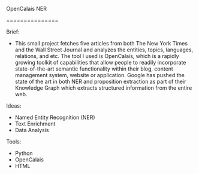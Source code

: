 OpenCalais NER 

===============

Brief: 
- This small project fetches five articles from both The New York Times and the Wall Street Journal and analyzes the entities, topics, languages, relations, and etc. The tool I used is OpenCalais, which is a rapidly growing toolkit of capabilities that allow people to readily incorporate state-of-the-art semantic functionality within their blog, content management system, website or application. Google has pushed the state of the art in both NER and proposition extraction as part of their Knowledge Graph which extracts structured information from the entire web. 

Ideas:
- Named Entity Recognition (NER)
- Text Enrichment 
- Data Analysis 

Tools:
- Python 
- OpenCalais 
- HTML 
